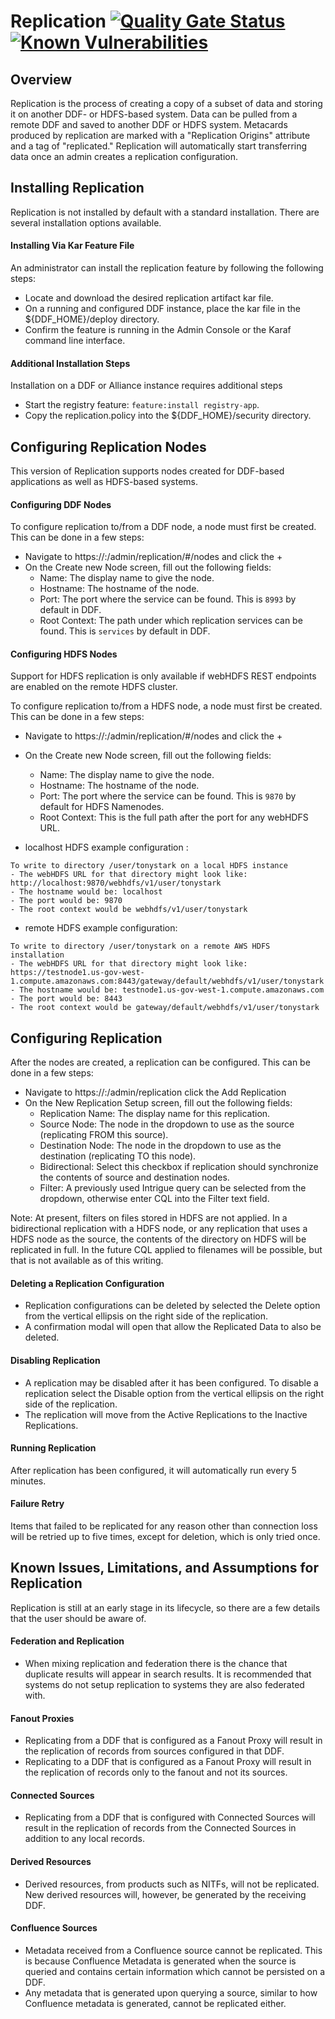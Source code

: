 # Replication [![Quality Gate Status](https://sonarcloud.io/api/project_badges/measure?project=replication&metric=alert_status)](https://sonarcloud.io/dashboard?id=replication) [![Known Vulnerabilities](https://snyk.io/test/github/connexta/replication/badge.svg)](https://snyk.io/test/github/connexta/replication)

## Overview
Replication is the process of creating a copy of a subset of data and storing it on another DDF- or HDFS-based system. Data can be pulled from a remote DDF and saved to another DDF or HDFS system. Metacards produced by replication are marked with a "Replication Origins" attribute and a tag of "replicated." Replication will automatically start transferring data once an admin creates a replication configuration.

## Installing Replication
Replication is not installed by default with a standard installation. There are several installation options available.

#### Installing Via Kar Feature File
An administrator can install the replication feature by following the following steps:
* Locate and download the desired replication artifact kar file.
* On a running and configured DDF instance, place the kar file in the ${DDF_HOME}/deploy directory.
* Confirm the feature is running in the Admin Console or the Karaf command line interface.

#### Additional Installation Steps
Installation on a DDF or Alliance instance requires additional steps
* Start the registry feature: `feature:install registry-app`.
* Copy the replication.policy into the ${DDF_HOME}/security directory.

## Configuring Replication Nodes
This version of Replication supports nodes created for DDF-based applications as well as HDFS-based systems.

#### Configuring DDF Nodes
To configure replication to/from a DDF node, a node must first be created. This can be done in a few steps:
* Navigate to https://<host>:<port>/admin/replication/#/nodes and click the + 
* On the Create new Node screen, fill out the following fields:
  * Name: The display name to give the node. 
  * Hostname: The hostname of the node.
  * Port: The port where the service can be found. This is `8993` by default in DDF.
  * Root Context: The path under which replication services can be found. This is `services` by default in DDF.
  
#### Configuring HDFS Nodes
Support for HDFS replication is only available if webHDFS REST endpoints are enabled on the remote HDFS cluster.

To configure replication to/from a HDFS node, a node must first be created. This can be done in a few steps:
* Navigate to https://<host>:<port>/admin/replication/#/nodes and click the + 
* On the Create new Node screen, fill out the following fields:
  * Name: The display name to give the node. 
  * Hostname: The hostname of the node.
  * Port: The port where the service can be found. This is `9870` by default for HDFS Namenodes.
  * Root Context: This is the full path after the port for any webHDFS URL.

* localhost HDFS example configuration : 
```
To write to directory /user/tonystark on a local HDFS instance
- The webHDFS URL for that directory might look like: http://localhost:9870/webhdfs/v1/user/tonystark
- The hostname would be: localhost
- The port would be: 9870
- The root context would be webhdfs/v1/user/tonystark
```  
* remote HDFS example configuration:  
```
To write to directory /user/tonystark on a remote AWS HDFS installation
- The webHDFS URL for that directory might look like: https://testnode1.us-gov-west-1.compute.amazonaws.com:8443/gateway/default/webhdfs/v1/user/tonystark
- The hostname would be: testnode1.us-gov-west-1.compute.amazonaws.com
- The port would be: 8443
- The root context would be gateway/default/webhdfs/v1/user/tonystark
```  

## Configuring Replication
After the nodes are created, a replication can be configured. This can be done in a few steps:
* Navigate to https://<host>:<port>/admin/replication click the Add Replication 
* On the New Replication Setup screen, fill out the following fields:
  * Replication Name: The display name for this replication.
  * Source Node: The node in the dropdown to use as the source (replicating FROM this source).
  * Destination Node: The node in the dropdown to use as the destination (replicating TO this node).
  * Bidirectional: Select this checkbox if replication should synchronize the contents of source and destination nodes.
  * Filter: A previously used Intrigue query can be selected from the dropdown, otherwise enter CQL into the Filter text field.
  
Note: At present, filters on files stored in HDFS are not applied. In a bidirectional replication with a HDFS node, 
or any replication that uses a HDFS node as the source, the contents of the directory on HDFS will be replicated in full.
In the future CQL applied to filenames will be possible, but that is not available as of this writing.


#### Deleting a Replication Configuration
* Replication configurations can be deleted by selected the Delete option from the vertical ellipsis on the right side of the replication. 
* A confirmation modal will open that allow the Replicated Data to also be deleted.

#### Disabling Replication
* A replication may be disabled after it has been configured. To disable a replication select the Disable option from the vertical ellipsis on the right side of the replication. 
* The replication will move from the Active Replications to the Inactive Replications.

#### Running Replication
After replication has been configured, it will automatically run every 5 minutes. 
   
#### Failure Retry
Items that failed to be replicated for any reason other than connection loss will be retried up to five times, except for deletion, which is only tried once.  

## Known Issues, Limitations, and Assumptions for Replication
Replication is still at an early stage in its lifecycle, so there are a few details that the user should be aware of.

#### Federation and Replication
* When mixing replication and federation there is the chance that duplicate results will appear in search results. It is recommended that systems do not setup replication to systems they are also federated with.

#### Fanout Proxies
* Replicating from a DDF that is configured as a Fanout Proxy will result in the replication of records from sources configured in that DDF.
* Replicating to a DDF that is configured as a Fanout Proxy will result in the replication of records only to the fanout and not its sources.

#### Connected Sources
* Replicating from a DDF that is configured with Connected Sources will result in the replication of records from the Connected Sources in addition to any local records.

#### Derived Resources
* Derived resources, from products such as NITFs, will not be replicated. New derived resources will, however, be generated by the receiving DDF.

#### Confluence Sources
* Metadata received from a Confluence source cannot be replicated. This is because Confluence Metadata is generated when the source is queried and contains certain information which cannot be persisted on a DDF.
* Any metadata that is generated upon querying a source, similar to how Confluence metadata is generated, cannot be replicated either.


